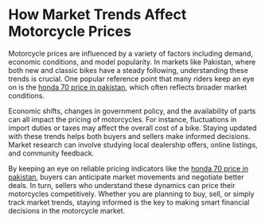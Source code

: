 # How Market Trends Affect Motorcycle Prices

Motorcycle prices are influenced by a variety of factors including demand, economic conditions, and model popularity. In markets like Pakistan, where both new and classic bikes have a steady following, understanding these trends is crucial. One popular reference point that many riders keep an eye on is the [honda 70 price in pakistan](https://www.malikki.com/category/vehicles/motorcycle/honda/c70), which often reflects broader market conditions.

Economic shifts, changes in government policy, and the availability of parts can all impact the pricing of motorcycles. For instance, fluctuations in import duties or taxes may affect the overall cost of a bike. Staying updated with these trends helps both buyers and sellers make informed decisions. Market research can involve studying local dealership offers, online listings, and community feedback.

By keeping an eye on reliable pricing indicators like the [honda 70 price in pakistan](https://www.malikki.com/category/vehicles/motorcycle/honda/c70), buyers can anticipate market movements and negotiate better deals. In turn, sellers who understand these dynamics can price their motorcycles competitively. Whether you are planning to buy, sell, or simply track market trends, staying informed is the key to making smart financial decisions in the motorcycle market.

